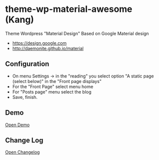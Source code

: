 # theme-wp-material-awesome (Kang)
Theme Wordpress "Material Design" Based on Google Material design

- https://design.google.com
- http://daemonite.github.io/material

## Configuration
- On menu Settings -> in the "reading" you select option "A static page (select below)" in the "Front page displays"
- For the "Front Page" select menu home
- For "Posts page" menu select the blog
- Save, finish.

## Demo
[Open Demo](http://wp-theme.dokumentasi.my.id)

## Change Log
[Open Changelog](CHANGELOG.md)

